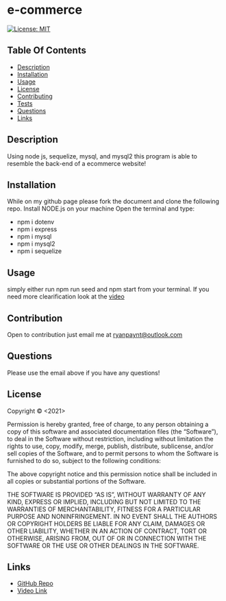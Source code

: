 # e-commerce
[![License: MIT](https://img.shields.io/badge/License-MIT-yellow.svg)](https://opensource.org/licenses/MIT)

 ## Table Of Contents

- [Description](#description)
- [Installation](#installation)
- [Usage](#usage)
- [License](#license)
- [Contributing](#contributing)
- [Tests](#tests)
- [Questions](#questions)
- [Links](#links)

## Description
Using node js, sequelize, mysql, and mysql2 this program is able to resemble the back-end of a ecommerce website!

## Installation
While on my github page please fork the document and clone the following repo.
Install NODE.js on your machine
Open the terminal and type:
- npm i dotenv
- npm i express
- npm i mysql
- npm i mysql2
- npm i sequelize

## Usage
simply either run npm run seed and npm start from your terminal. If you need more clearification look at the [video](#link)

## Contribution
Open to contribution just email me at ryanpaynt@outlook.com

## Questions
Please use the email above if you have any questions!

## License
Copyright © <2021> <copyright Ryan Paynter>

Permission is hereby granted, free of charge, to any person obtaining a copy of this software and associated documentation files (the “Software”), to deal in the Software without restriction, including without limitation the rights to use, copy, modify, merge, publish, distribute, sublicense, and/or sell copies of the Software, and to permit persons to whom the Software is furnished to do so, subject to the following conditions:

The above copyright notice and this permission notice shall be included in all copies or substantial portions of the Software.

THE SOFTWARE IS PROVIDED “AS IS”, WITHOUT WARRANTY OF ANY KIND, EXPRESS OR IMPLIED, INCLUDING BUT NOT LIMITED TO THE WARRANTIES OF MERCHANTABILITY, FITNESS FOR A PARTICULAR PURPOSE AND NONINFRINGEMENT. IN NO EVENT SHALL THE AUTHORS OR COPYRIGHT HOLDERS BE LIABLE FOR ANY CLAIM, DAMAGES OR OTHER LIABILITY, WHETHER IN AN ACTION OF CONTRACT, TORT OR OTHERWISE, ARISING FROM, OUT OF OR IN CONNECTION WITH THE SOFTWARE OR THE USE OR OTHER DEALINGS IN THE SOFTWARE.

## Links
- [GitHub Repo](https://github.com/ryanpaynt/e-commerce)
- [Video Link](https://drive.google.com/file/d/1jtb8h02D1Ges93OR6QpV35OfhsrSWeKw/view?usp=sharing)
